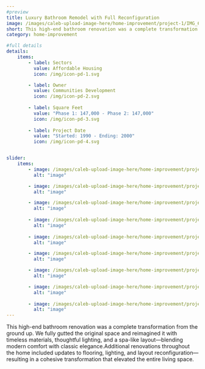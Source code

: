 ```yaml
---
#preview
title: Luxury Bathroom Remodel with Full Reconfiguration
image: /images/caleb-upload-image-here/home-improvement/project-1/IMG_6500.jpeg
short: This high-end bathroom renovation was a complete transformation from the ground up. We fully gutted the original space and reimagined it with timeless materials, thoughtful lighting, and a spa-like layout—blending modern comfort with classic elegance.
category: home-improvement

#full details
details:
    items:
        - label: Sectors
          value: Affordable Housing
          icon: /img/icon-pd-1.svg

        - label: Owner
          value: Communities Development
          icon: /img/icon-pd-2.svg
        
        - label: Square Feet
          value: "Phase 1: 147,000 - Phase 2: 147,000"
          icon: /img/icon-pd-3.svg
        
        - label: Project Date
          value: "Started: 1990 - Ending: 2000"
          icon: /img/icon-pd-4.svg


slider: 
    items:
        - image: /images/caleb-upload-image-here/home-improvement/project-1/IMG_6497.jpeg
          alt: "image"

        - image: /images/caleb-upload-image-here/home-improvement/project-1/IMG_6498.jpeg
          alt: "image"

        - image: /images/caleb-upload-image-here/home-improvement/project-1/IMG_6500.jpeg
          alt: "image"
        
        - image: /images/caleb-upload-image-here/home-improvement/project-1/IMG_6501.jpeg
          alt: "image"
          
        - image: /images/caleb-upload-image-here/home-improvement/project-1/IMG_6502.jpeg
          alt: "image"

        - image: /images/caleb-upload-image-here/home-improvement/project-1/IMG_6407.jpeg
          alt: "image"

        - image: /images/caleb-upload-image-here/home-improvement/project-1/IMG_6414.jpeg
          alt: "image"

        - image: /images/caleb-upload-image-here/home-improvement/project-1/IMG_6427.jpeg
          alt: "image"
        
        - image: /images/caleb-upload-image-here/home-improvement/project-1/IMG_6496.jpeg
          alt: "image"
---
```


This high-end bathroom renovation was a complete transformation from the ground up. We fully gutted the original space and reimagined it with timeless materials, thoughtful lighting, and a spa-like layout—blending modern comfort with classic elegance.Additional renovations throughout the home included updates to flooring, lighting, and layout reconfiguration—resulting in a cohesive transformation that elevated the entire living space.